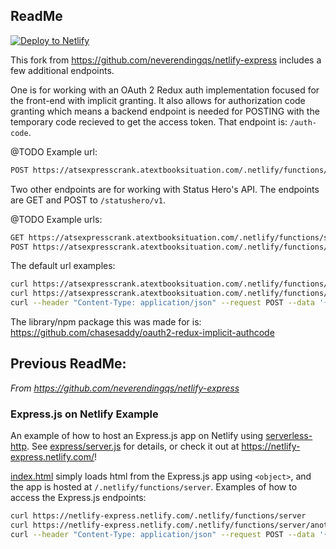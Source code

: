 ## ReadMe

[![Deploy to
Netlify](https://www.netlify.com/img/deploy/button.svg)](https://app.netlify.com/start/deploy?repository=https://github.com/chasesaddy/ats-express-crank)

This fork from https://github.com/neverendingqs/netlify-express includes a few additional endpoints.

One is for working with an OAuth 2 Redux auth implementation focused for the front-end with implicit granting. It also allows for authorization code granting which means a backend endpoint is needed for POSTING with the temporary code recieved to get the access token. That endpoint is: `/auth-code`.

@TODO
Example url:
```sh
POST https://atsexpresscrank.atextbooksituation.com/.netlify/functions/server/auth-code
```

Two other endpoints are for working with Status Hero's API. The endpoints are GET and POST to `/statushero/v1`.

@TODO
Example urls:

```sh
GET https://atsexpresscrank.atextbooksituation.com/.netlify/functions/server/statushero/v1/
POST https://atsexpresscrank.atextbooksituation.com/.netlify/functions/server/statushero/v1/
```

The default url examples:

```sh
curl https://atsexpresscrank.atextbooksituation.com/.netlify/functions/server
curl https://atsexpresscrank.atextbooksituation.com/.netlify/functions/server/another
curl --header "Content-Type: application/json" --request POST --data '{"json":"POST"}' https://atsexpresscrank.atextbooksituation.com/.netlify/functions/server
```

The library/npm package this was made for is:
https://github.com/chasesaddy/oauth2-redux-implicit-authcode


## Previous ReadMe:

_From https://github.com/neverendingqs/netlify-express_

### Express.js on Netlify Example

An example of how to host an Express.js app on Netlify using
[serverless-http](https://github.com/dougmoscrop/serverless-http). See
[express/server.js](express/server.js) for details, or check it out at
https://netlify-express.netlify.com/!

[index.html](index.html) simply loads html from the Express.js app using `<object>`, and the
app is hosted at `/.netlify/functions/server`. Examples of how to access the
Express.js endpoints:

```sh
curl https://netlify-express.netlify.com/.netlify/functions/server
curl https://netlify-express.netlify.com/.netlify/functions/server/another
curl --header "Content-Type: application/json" --request POST --data '{"json":"POST"}' https://netlify-express.netlify.com/.netlify/functions/server
```
